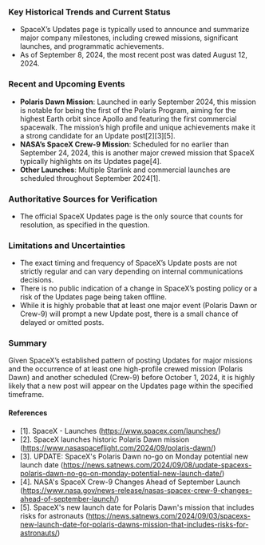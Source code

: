 ### Key Historical Trends and Current Status

- SpaceX’s Updates page is typically used to announce and summarize major company milestones, including crewed missions, significant launches, and programmatic achievements.
- As of September 8, 2024, the most recent post was dated August 12, 2024.

### Recent and Upcoming Events

- **Polaris Dawn Mission**: Launched in early September 2024, this mission is notable for being the first of the Polaris Program, aiming for the highest Earth orbit since Apollo and featuring the first commercial spacewalk. The mission’s high profile and unique achievements make it a strong candidate for an Update post[2][3][5].
- **NASA’s SpaceX Crew-9 Mission**: Scheduled for no earlier than September 24, 2024, this is another major crewed mission that SpaceX typically highlights on its Updates page[4].
- **Other Launches**: Multiple Starlink and commercial launches are scheduled throughout September 2024[1].

### Authoritative Sources for Verification

- The official SpaceX Updates page is the only source that counts for resolution, as specified in the question.

### Limitations and Uncertainties

- The exact timing and frequency of SpaceX’s Update posts are not strictly regular and can vary depending on internal communications decisions.
- There is no public indication of a change in SpaceX’s posting policy or a risk of the Updates page being taken offline.
- While it is highly probable that at least one major event (Polaris Dawn or Crew-9) will prompt a new Update post, there is a small chance of delayed or omitted posts.

### Summary

Given SpaceX’s established pattern of posting Updates for major missions and the occurrence of at least one high-profile crewed mission (Polaris Dawn) and another scheduled (Crew-9) before October 1, 2024, it is highly likely that a new post will appear on the Updates page within the specified timeframe.

#### References
- [1]. SpaceX - Launches (https://www.spacex.com/launches/)
- [2]. SpaceX launches historic Polaris Dawn mission (https://www.nasaspaceflight.com/2024/09/polaris-dawn/)
- [3]. UPDATE: SpaceX's Polaris Dawn no-go on Monday potential new launch date (https://news.satnews.com/2024/09/08/update-spacexs-polaris-dawn-no-go-on-monday-potential-new-launch-date/)
- [4]. NASA's SpaceX Crew-9 Changes Ahead of September Launch (https://www.nasa.gov/news-release/nasas-spacex-crew-9-changes-ahead-of-september-launch/)
- [5]. SpaceX's new launch date for Polaris Dawn's mission that includes risks for astronauts (https://news.satnews.com/2024/09/03/spacexs-new-launch-date-for-polaris-dawns-mission-that-includes-risks-for-astronauts/)